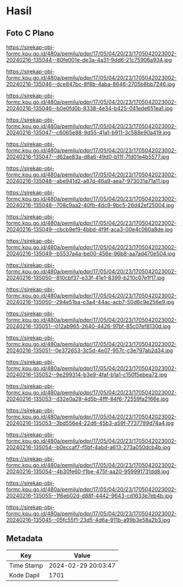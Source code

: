 # Hasil

## Foto C Plano

https://sirekap-obj-formc.kpu.go.id/480a/pemilu/pdpr/17/05/04/20/23/1705042023002-20240216-135044--80fe001e-de3a-4a31-9dd6-21c75906a934.jpg

https://sirekap-obj-formc.kpu.go.id/480a/pemilu/pdpr/17/05/04/20/23/1705042023002-20240216-135046--dce847bc-8f8b-4aba-8646-2705b8bb7246.jpg

https://sirekap-obj-formc.kpu.go.id/480a/pemilu/pdpr/17/05/04/20/23/1705042023002-20240216-135046--b0e0fd0b-8338-4e34-b425-041ede651ea1.jpg

https://sirekap-obj-formc.kpu.go.id/480a/pemilu/pdpr/17/05/04/20/23/1705042023002-20240216-135047--c6065e88-9d55-41a1-b911-3c588e90a419.jpg

https://sirekap-obj-formc.kpu.go.id/480a/pemilu/pdpr/17/05/04/20/23/1705042023002-20240216-135047--d62ae83a-d8a6-49d0-b11f-7fd01e4b5577.jpg

https://sirekap-obj-formc.kpu.go.id/480a/pemilu/pdpr/17/05/04/20/23/1705042023002-20240216-135048--abe941d2-a87d-46a9-aea7-973031a71a11.jpg

https://sirekap-obj-formc.kpu.go.id/480a/pemilu/pdpr/17/05/04/20/23/1705042023002-20240216-135048--708c9aa2-40fb-4dc9-9bc5-26d42ef25004.jpg

https://sirekap-obj-formc.kpu.go.id/480a/pemilu/pdpr/17/05/04/20/23/1705042023002-20240216-135049--cbcb9ef9-4bbd-4f9f-aca3-00e4c060a8de.jpg

https://sirekap-obj-formc.kpu.go.id/480a/pemilu/pdpr/17/05/04/20/23/1705042023002-20240216-135049--b5537a4a-be00-456e-96b8-aa7ad470e504.jpg

https://sirekap-obj-formc.kpu.go.id/480a/pemilu/pdpr/17/05/04/20/23/1705042023002-20240216-135050--810cbf37-e33f-41e1-8399-b210c07e1f17.jpg

https://sirekap-obj-formc.kpu.go.id/480a/pemilu/pdpr/17/05/04/20/23/1705042023002-20240216-135050--294e51ba-c3a4-44ac-acb7-50d6c9e256e9.jpg

https://sirekap-obj-formc.kpu.go.id/480a/pemilu/pdpr/17/05/04/20/23/1705042023002-20240216-135051--012ab965-2640-4426-97bf-85c07ef8130d.jpg

https://sirekap-obj-formc.kpu.go.id/480a/pemilu/pdpr/17/05/04/20/23/1705042023002-20240216-135051--0e372653-3c5d-4e07-957c-c3e797ab2d34.jpg

https://sirekap-obj-formc.kpu.go.id/480a/pemilu/pdpr/17/05/04/20/23/1705042023002-20240216-135052--9e299314-b3e9-4faf-b1a1-c150f5ebea72.jpg

https://sirekap-obj-formc.kpu.go.id/480a/pemilu/pdpr/17/05/04/20/23/1705042023002-20240216-135053--d32e0a28-4d5b-4fff-84f6-72559fa2166e.jpg

https://sirekap-obj-formc.kpu.go.id/480a/pemilu/pdpr/17/05/04/20/23/1705042023002-20240216-135053--3bd556e4-22d6-45b3-a59f-7737789d74a4.jpg

https://sirekap-obj-formc.kpu.go.id/480a/pemilu/pdpr/17/05/04/20/23/1705042023002-20240216-135054--b0eccaf7-f5bf-4abd-a613-273a050dcb4b.jpg

https://sirekap-obj-formc.kpu.go.id/480a/pemilu/pdpr/17/05/04/20/23/1705042023002-20240216-135054--4b30fe60-f1be-475f-aa20-959991731dd8.jpg

https://sirekap-obj-formc.kpu.go.id/480a/pemilu/pdpr/17/05/04/20/23/1705042023002-20240216-135055--1f6eb02d-d88f-4442-9643-cd1633e7eb4b.jpg

https://sirekap-obj-formc.kpu.go.id/480a/pemilu/pdpr/17/05/04/20/23/1705042023002-20240216-135045--05fc55f1-23d5-4d6a-911b-a99b3e58a2b3.jpg


## Metadata

| Key        | Value               |
| ---------- | ------------------- |
| Time Stamp | 2024-02-29 20:03:47 |
| Kode Dapil | 1701                |



